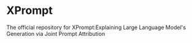 # XPrompt
The official repository for XPrompt:Explaining Large Language Model's Generation via Joint Prompt Attribution

